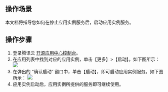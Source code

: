 ## 操作场景
本文档将指导您如何在停止应用实例服务后，启动应用实例服务。


## 操作步骤
1. 登录腾讯云 [开源应用中心控制台](https://console.cloud.tencent.com/oac)。
2. 在应用列表中找到对应的应用实例，单击【更多】>【启动】。如下图所示：
![](https://main.qcloudimg.com/raw/b35709fc2b04e81476c4652c50c9318b.png)
3. 在弹出的 “确认启动” 窗口中，单击【启动】，即可启动应用实例服务。如下图所示：
![](https://main.qcloudimg.com/raw/e94a3ee565bb3e4519d63d2fa2e46b24.png)
4. 应用实例启动后，应用实例所提供的服务即可继续使用。

